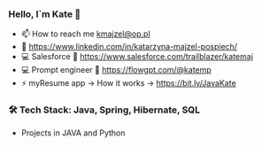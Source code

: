 ### Hello, I`m Kate 👋

- 📫 How to reach me kmajzel@op.pl
- 🔗 https://www.linkedin.com/in/katarzyna-majzel-pospiech/
- 💻 Salesforce 🔗 https://www.salesforce.com/trailblazer/katemaj
- 💻 Prompt engineer 🔗 https://flowgpt.com/@katemp
- ⚡ myResume app -> How it works -> https://bit.ly/JavaKate

<!--![Kate_Majzel](https://user-images.githubusercontent.com/104032721/228881313-0c3567b6-e2d3-4166-b703-b4191a73efae.png)-->

### 🛠  Tech Stack: Java, Spring, Hibernate, SQL

- Projects in JAVA and Python

<!--
**KateMajzel/KateMajzel** is a ✨ _special_ ✨ repository because its `README.md` (this file) appears on your GitHub profile.

Here are some ideas to get you started:

- 🔭 I’m currently working on ...
- 🌱 I’m currently learning ...
- 👯 I’m looking to collaborate on ...
- 🤔 I’m looking for help with ...
- 💬 Ask me about ...
- 📫 How to reach me: ...
- 😄 Pronouns: ...
- ⚡ Fun fact: ...
-->

